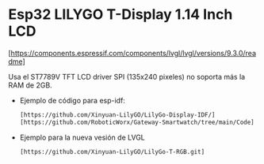 # Esp32 LILYGO T-Display 1.14 Inch LCD

[https://components.espressif.com/components/lvgl/lvgl/versions/9.3.0/readme]


Usa el ST7789V TFT LCD driver SPI (135x240 pixeles) no soporta más la RAM de 2GB.

-  Ejemplo de código para esp-idf:
   
   ```html
   [https://github.com/Xinyuan-LilyGO/LilyGo-Display-IDF/]
   [https://github.com/RoboticWorx/Gateway-Smartwatch/tree/main/Code]
    ```

- Ejemplo para la nueva vesión de LVGL

    ```
    [https://github.com/Xinyuan-LilyGO/LilyGo-T-RGB.git]
    ```
